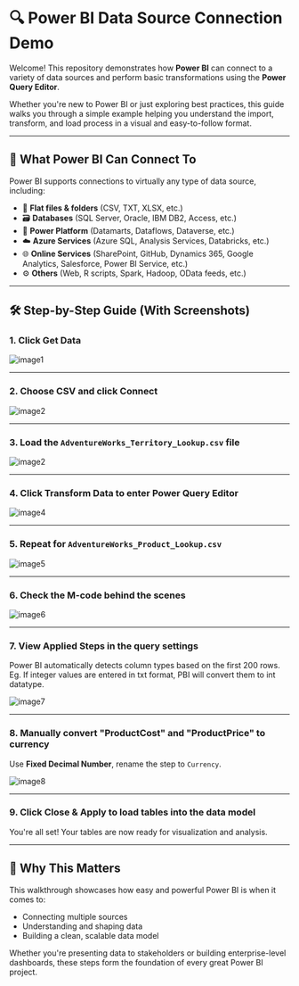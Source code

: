 # 🔍 Power BI Data Source Connection Demo

Welcome! This repository demonstrates how **Power BI** can connect to a variety of data sources and perform basic transformations using the **Power Query Editor**.

Whether you're new to Power BI or just exploring best practices, this guide walks you through a simple example helping you understand the import, transform, and load process in a visual and easy-to-follow format.

---

## 🔗 What Power BI Can Connect To

Power BI supports connections to virtually any type of data source, including:

- 📄 **Flat files & folders** (CSV, TXT, XLSX, etc.)
- 🗃️ **Databases** (SQL Server, Oracle, IBM DB2, Access, etc.)
- 🧩 **Power Platform** (Datamarts, Dataflows, Dataverse, etc.)
- ☁️ **Azure Services** (Azure SQL, Analysis Services, Databricks, etc.)
- 🌐 **Online Services** (SharePoint, GitHub, Dynamics 365, Google Analytics, Salesforce, Power BI Service, etc.)
- ⚙️ **Others** (Web, R scripts, Spark, Hadoop, OData feeds, etc.)

---

## 🛠️ Step-by-Step Guide (With Screenshots)

### 1. Click **Get Data**

![image1](https://github.com/user-attachments/assets/78682475-bd1f-4e1a-9583-2da53a69f4eb)

---

### 2. Choose **CSV** and click **Connect**

![image2](https://github.com/user-attachments/assets/efb9f52d-ffab-40e7-a20b-c68227e6bf61)

---

### 3. Load the `AdventureWorks_Territory_Lookup.csv` file

![image2](https://github.com/user-attachments/assets/b893e7cf-b05e-4950-8caa-68649fa9166e)

---

### 4. Click **Transform Data** to enter Power Query Editor

![image4](https://github.com/user-attachments/assets/04e9f431-e24e-4a72-b8cc-96f3d6e19e57)

---

### 5. Repeat for `AdventureWorks_Product_Lookup.csv`

![image5](https://github.com/user-attachments/assets/d999b279-35df-4dd2-a5b4-c0044652019e)

---

### 6. Check the **M-code** behind the scenes

![image6](https://github.com/user-attachments/assets/0b72cde0-502f-4343-ad0e-7763f3436356)

---

### 7. View **Applied Steps** in the query settings

Power BI automatically detects column types based on the first 200 rows. Eg. If integer values are entered in txt format, PBI will convert them to int datatype.

![image7](https://github.com/user-attachments/assets/d67f0aba-6feb-491f-87c2-48bf9cff9131)

---

### 8. Manually convert "ProductCost" and "ProductPrice" to currency

Use **Fixed Decimal Number**, rename the step to `Currency`.

![image8](https://github.com/user-attachments/assets/17dcffe4-69fd-449f-91c1-15a12240f71d)

---

### 9. Click **Close & Apply** to load tables into the data model

You're all set! Your tables are now ready for visualization and analysis.

---

## 🧠 Why This Matters

This walkthrough showcases how easy and powerful Power BI is when it comes to:

- Connecting multiple sources  
- Understanding and shaping data  
- Building a clean, scalable data model

Whether you're presenting data to stakeholders or building enterprise-level dashboards, these steps form the foundation of every great Power BI project.
